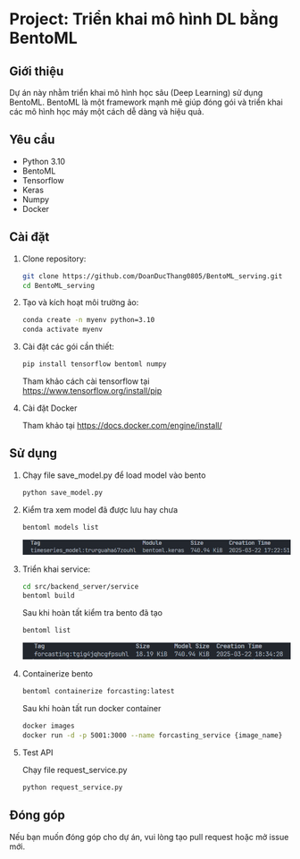 # Project: Triển khai mô hình DL bằng BentoML


## Giới thiệu

Dự án này nhằm triển khai mô hình học sâu (Deep Learning) sử dụng BentoML. BentoML là một framework mạnh mẽ giúp đóng gói và triển khai các mô hình học máy một cách dễ dàng và hiệu quả.

## Yêu cầu

- Python 3.10
- BentoML
- Tensorflow
- Keras
- Numpy
- Docker

## Cài đặt

1. Clone repository:
    ```bash
    git clone https://github.com/DoanDucThang0805/BentoML_serving.git
    cd BentoML_serving
    ```

2. Tạo và kích hoạt môi trường ảo:
    ```bash
    conda create -n myenv python=3.10
    conda activate myenv
    ```

3. Cài đặt các gói cần thiết:
    ```bash
    pip install tensorflow bentoml numpy
    ```
    Tham khảo cách cài tensorflow tại https://www.tensorflow.org/install/pip

4. Cài đặt Docker

    Tham khảo tại https://docs.docker.com/engine/install/
## Sử dụng

1. Chạy file save_model.py để load model vào bento
    ```bash
    python save_model.py
    ```

2. Kiểm tra xem model đã được lưu hay chưa
    ```bash
    bentoml models list
    ```
    ![bento model](./images/listmodels.png)

3. Triển khai service:
    ```bash
    cd src/backend_server/service
    bentoml build
    ```
    Sau khi hoàn tất kiểm tra bento đã tạo
    ```bash
    bentoml list
    ```
    ![bento](./images/image.png)

4. Containerize bento
    ```bash
    bentoml containerize forcasting:latest
    ```
    Sau khi hoàn tất run docker container
    ```bash
    docker images
    docker run -d -p 5001:3000 --name forcasting_service {image_name}
    ```
5. Test API

    Chạy file request_service.py
    ```bash
    python request_service.py
    ```

## Đóng góp

Nếu bạn muốn đóng góp cho dự án, vui lòng tạo pull request hoặc mở issue mới.
